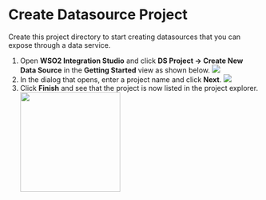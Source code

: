 # Create Datasource Project

Create this project directory to start creating datasources that you can expose through a data service.

1. Open **WSO2 Integration Studio** and click **DS Project → Create New Data Source** in the **Getting Started** view as shown below.
    <img src="../../assets/img/create_project/datasourrce-project.png">
2. In the dialog that opens, enter a project name and click **Next**.
    <img src="../../assets/img/create_project/datasource-project-dialog.png">
3. Click **Finish** and see that the project is now listed in the project explorer.
    <img src="../../assets/img/create_project/datasource-project-explorer.png" width="200">